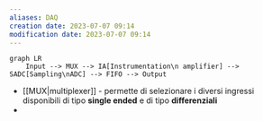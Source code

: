 ```yaml
---
aliases: DAQ
creation date: 2023-07-07 09:14
modification date: 2023-07-07 09:14
---
```


```mermaid
graph LR
	Input --> MUX --> IA[Instrumentation\n amplifier] --> SADC[Sampling\nADC] --> FIFO --> Output 
```

- [[MUX|multiplexer]] - permette di selezionare i diversi ingressi disponibili di tipo **single ended** e di tipo **differenziali**
- 
